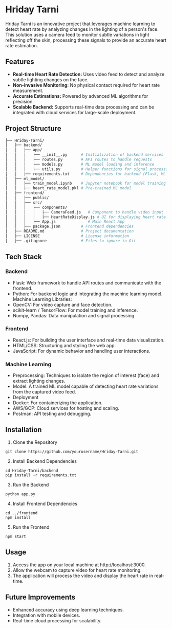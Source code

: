 # Hriday Tarni

Hriday Tarni is an innovative project that leverages machine learning to detect heart rate by analyzing changes in the lighting of a person's face. This solution uses a camera feed to monitor subtle variations in light reflecting off the skin, processing these signals to provide an accurate heart rate estimation.

## Features
- **Real-time Heart Rate Detection:** Uses video feed to detect and analyze subtle lighting changes on the face.
- **Non-invasive Monitoring:** No physical contact required for heart rate measurement.
- **Accurate Estimations:** Powered by advanced ML algorithms for precision.
- **Scalable Backend:** Supports real-time data processing and can be integrated with cloud services for large-scale deployment.

## Project Structure

```bash
├── Hriday-Tarni/
│   ├── backend/
│   │   ├── app/
│   │   │   ├── __init__.py      # Initialization of backend services
│   │   │   ├── routes.py        # API routes to handle requests
│   │   │   ├── models.py        # ML model loading and inference
│   │   │   ├── utils.py         # Helper functions for signal processing
│   │   ├── requirements.txt     # Dependencies for backend (Flask, ML libraries)
│   ├── ml_model/
│   │   ├── train_model.ipynb    # Jupyter notebook for model training
│   │   ├── heart_rate_model.pkl # Pre-trained ML model
│   ├── frontend/
│   │   ├── public/
│   │   ├── src/
│   │   │   ├── components/
│   │   │   │   ├── CameraFeed.js   # Component to handle video input from webcam
│   │   │   │   ├── HeartRateDisplay.js # UI for displaying heart rate
│   │   │   ├── App.js              # Main React App
│   │   ├── package.json         # Frontend dependencies
│   ├── README.md                # Project documentation
│   ├── LICENSE                  # License information
│   ├── .gitignore               # Files to ignore in Git
```

## Tech Stack

### Backend
- Flask: Web framework to handle API routes and communicate with the frontend.
- Python: For backend logic and integrating the machine learning model.
Machine Learning Libraries:
- OpenCV: For video capture and face detection.
- scikit-learn / TensorFlow: For model training and inference.
- Numpy, Pandas: Data manipulation and signal processing.

### Frontend
- React.js: For building the user interface and real-time data visualization.
- HTML/CSS: Structuring and styling the web app.
- JavaScript: For dynamic behavior and handling user interactions.

### Machine Learning
- Preprocessing: Techniques to isolate the region of interest (face) and extract lighting changes.
- Model: A trained ML model capable of detecting heart rate variations from the captured video feed.
- Deployment
- Docker: For containerizing the application.
- AWS/GCP: Cloud services for hosting and scaling.
- Postman: API testing and debugging.

## Installation
1. Clone the Repository
```
git clone https://github.com/yourusername/Hriday-Tarni.git
```
2. Install Backend Dependencies
```
cd Hriday-Tarni/backend
pip install -r requirements.txt
```
3. Run the Backend
```
python app.py
```
4. Install Frontend Dependencies
```
cd ../frontend
npm install
```
5. Run the Frontend
```
npm start
```

## Usage

1. Access the app on your local machine at http://localhost:3000.
2. Allow the webcam to capture video for heart rate monitoring.
3. The application will process the video and display the heart rate in real-time.

## Future Improvements
- Enhanced accuracy using deep learning techniques.
- Integration with mobile devices.
- Real-time cloud processing for scalability.

